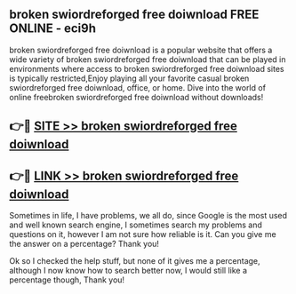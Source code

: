 ## broken swiordreforged free doiwnload FREE ONLINE - eci9h

broken swiordreforged free doiwnload is a popular website that offers a wide variety of broken swiordreforged free doiwnload that can be played in environments where access to broken swiordreforged free doiwnload sites is typically restricted,Enjoy playing all your favorite casual broken swiordreforged free doiwnload, office, or home. Dive into the world of online freebroken swiordreforged free doiwnload without downloads!

## 👉🔴 [SITE >> broken swiordreforged free doiwnload](http://news.freeplayer.one?title=broken_swiordreforged_free_doiwnload&ref=FRRE)

## 👉🔴 [LINK >> broken swiordreforged free doiwnload](http://news.freeplayer.one?title=broken_swiordreforged_free_doiwnload&ref=FREE)

Sometimes in life, I have problems, we all do, since Google is the most used and well known search engine, I sometimes search my problems and questions on it, however I am not sure how reliable is it. Can you give me the answer on a percentage? Thank you!

Ok so I checked the help stuff, but none of it gives me a percentage, although I now know how to search better now, I would still like a percentage though, Thank you!